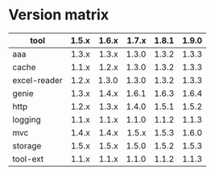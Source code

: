 # Version matrix

| tool         |  1.5.x  |  1.6.x  |  1.7.x  |  1.8.1  |  1.9.0  |
| ------------ |  -----: |  -----: |  -----: |  -----: |  -----: |
| aaa          |  1.3.x  |  1.3.x  |  1.3.0  |  1.3.2  |  1.3.3  |
| cache        |  1.1.x  |  1.2.x  |  1.3.0  |  1.3.2  |  1.3.3  |
| excel-reader |  1.2.x  |  1.3.0  |  1.3.0  |  1.3.2  |  1.3.3  |
| genie        |  1.3.x  |  1.4.x  |  1.6.1  |  1.6.3  |  1.6.4  |
| http         |  1.2.x  |  1.3.x  |  1.4.0  |  1.5.1  |  1.5.2  |
| logging      |  1.1.x  |  1.1.x  |  1.1.0  |  1.1.2  |  1.1.3  |
| mvc          |  1.4.x  |  1.4.x  |  1.5.x  |  1.5.3  |  1.6.0  |
| storage      |  1.5.x  |  1.5.x  |  1.5.0  |  1.5.2  |  1.5.3  |
| tool-ext     |  1.1.x  |  1.1.x  |  1.1.0  |  1.1.2  |  1.1.3  |
